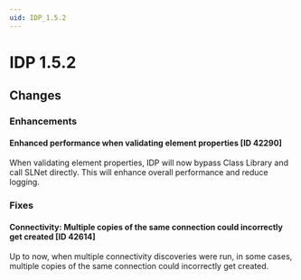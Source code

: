 ```yaml
---
uid: IDP_1.5.2
---
```


# IDP 1.5.2

## Changes

### Enhancements

#### Enhanced performance when validating element properties [ID 42290]

When validating element properties, IDP will now bypass Class Library and call SLNet directly. This will enhance overall performance and reduce logging.

### Fixes

#### Connectivity: Multiple copies of the same connection could incorrectly get created [ID 42614]

Up to now, when multiple connectivity discoveries were run, in some cases, multiple copies of the same connection could incorrectly get created.
